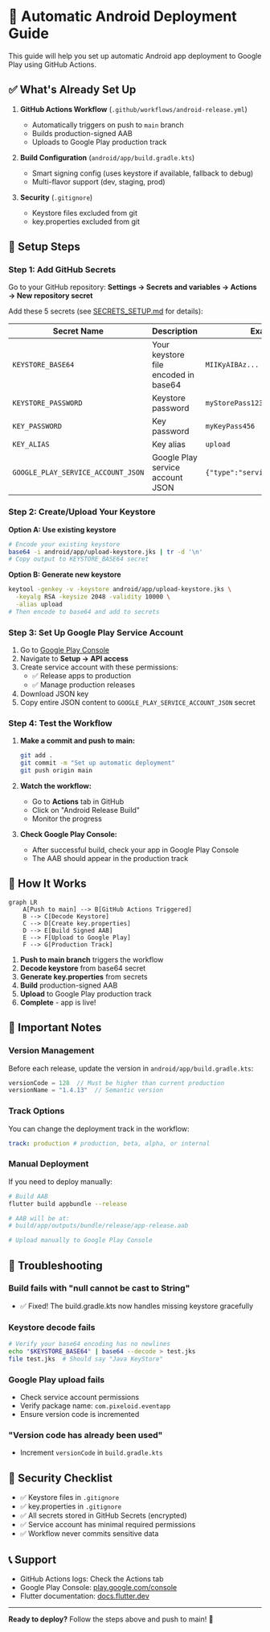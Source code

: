 # 🚀 Automatic Android Deployment Guide

This guide will help you set up automatic Android app deployment to Google Play using GitHub Actions.

## ✅ What's Already Set Up

1. **GitHub Actions Workflow** (`.github/workflows/android-release.yml`)

   - Automatically triggers on push to `main` branch
   - Builds production-signed AAB
   - Uploads to Google Play production track

2. **Build Configuration** (`android/app/build.gradle.kts`)

   - Smart signing config (uses keystore if available, fallback to debug)
   - Multi-flavor support (dev, staging, prod)

3. **Security** (`.gitignore`)
   - Keystore files excluded from git
   - key.properties excluded from git

## 🔧 Setup Steps

### Step 1: Add GitHub Secrets

Go to your GitHub repository:
**Settings → Secrets and variables → Actions → New repository secret**

Add these 5 secrets (see [SECRETS_SETUP.md](./SECRETS_SETUP.md) for details):

| Secret Name                        | Description                          | Example                          |
| ---------------------------------- | ------------------------------------ | -------------------------------- |
| `KEYSTORE_BASE64`                  | Your keystore file encoded in base64 | `MIIKyAIBAz...`                  |
| `KEYSTORE_PASSWORD`                | Keystore password                    | `myStorePass123`                 |
| `KEY_PASSWORD`                     | Key password                         | `myKeyPass456`                   |
| `KEY_ALIAS`                        | Key alias                            | `upload`                         |
| `GOOGLE_PLAY_SERVICE_ACCOUNT_JSON` | Google Play service account JSON     | `{"type":"service_account",...}` |

### Step 2: Create/Upload Your Keystore

**Option A: Use existing keystore**

```bash
# Encode your existing keystore
base64 -i android/app/upload-keystore.jks | tr -d '\n'
# Copy output to KEYSTORE_BASE64 secret
```

**Option B: Generate new keystore**

```bash
keytool -genkey -v -keystore android/app/upload-keystore.jks \
  -keyalg RSA -keysize 2048 -validity 10000 \
  -alias upload
# Then encode to base64 and add to secrets
```

### Step 3: Set Up Google Play Service Account

1. Go to [Google Play Console](https://play.google.com/console)
2. Navigate to **Setup → API access**
3. Create service account with these permissions:
   - ✅ Release apps to production
   - ✅ Manage production releases
4. Download JSON key
5. Copy entire JSON content to `GOOGLE_PLAY_SERVICE_ACCOUNT_JSON` secret

### Step 4: Test the Workflow

1. **Make a commit and push to main:**

   ```bash
   git add .
   git commit -m "Set up automatic deployment"
   git push origin main
   ```

2. **Watch the workflow:**

   - Go to **Actions** tab in GitHub
   - Click on "Android Release Build"
   - Monitor the progress

3. **Check Google Play Console:**
   - After successful build, check your app in Google Play Console
   - The AAB should appear in the production track

## 🎯 How It Works

```mermaid
graph LR
    A[Push to main] --> B[GitHub Actions Triggered]
    B --> C[Decode Keystore]
    C --> D[Create key.properties]
    D --> E[Build Signed AAB]
    E --> F[Upload to Google Play]
    F --> G[Production Track]
```

1. **Push to main branch** triggers the workflow
2. **Decode keystore** from base64 secret
3. **Generate key.properties** from secrets
4. **Build** production-signed AAB
5. **Upload** to Google Play production track
6. **Complete** - app is live!

## 📝 Important Notes

### Version Management

Before each release, update the version in `android/app/build.gradle.kts`:

```kotlin
versionCode = 128  // Must be higher than current production
versionName = "1.4.13"  // Semantic version
```

### Track Options

You can change the deployment track in the workflow:

```yaml
track: production # production, beta, alpha, or internal
```

### Manual Deployment

If you need to deploy manually:

```bash
# Build AAB
flutter build appbundle --release

# AAB will be at:
# build/app/outputs/bundle/release/app-release.aab

# Upload manually to Google Play Console
```

## 🐛 Troubleshooting

### Build fails with "null cannot be cast to String"

- ✅ Fixed! The build.gradle.kts now handles missing keystore gracefully

### Keystore decode fails

```bash
# Verify your base64 encoding has no newlines
echo "$KEYSTORE_BASE64" | base64 --decode > test.jks
file test.jks  # Should say "Java KeyStore"
```

### Google Play upload fails

- Check service account permissions
- Verify package name: `com.pixeloid.eventapp`
- Ensure version code is incremented

### "Version code has already been used"

- Increment `versionCode` in `build.gradle.kts`

## 🔐 Security Checklist

- ✅ Keystore files in `.gitignore`
- ✅ key.properties in `.gitignore`
- ✅ All secrets stored in GitHub Secrets (encrypted)
- ✅ Service account has minimal required permissions
- ✅ Workflow never commits sensitive data

## 📞 Support

- GitHub Actions logs: Check the Actions tab
- Google Play Console: [play.google.com/console](https://play.google.com/console)
- Flutter documentation: [docs.flutter.dev](https://docs.flutter.dev)

---

**Ready to deploy?** Follow the steps above and push to main! 🚀

